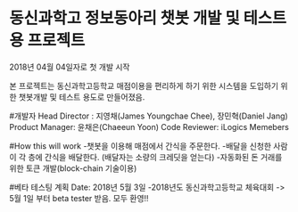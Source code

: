 # 동신과학고 정보동아리 챗봇 개발 및 테스트용 프로젝트
2018년 04월 04일자로 첫 개발 시작

본 프로젝트는 동신과학고등학교 매점이용을 편리하게 하기 위한 시스템을 도입하기 위한 챗봇개발 및 테스트 용도로 만들어졌음.

#개발자
Head Director : 지영채(James Youngchae Chee), 장민혁(Daniel Jang)
Product Manager: 윤채은(Chaeeun Yoon)
Code Reviewer: iLogics Memebers

#How this will work
-챗봇을 이용해 매점에서 간식을 주문한다.
-배달을 신청한 사람이 각 층에 간식을 배달한다. (배달자는 소량의 크레딧을 얻는다)
-자동화된 돈 거래를 위한 토큰 개발(block-chain 기술이용)

#베타 테스팅 계획
Date: 2018년 5월 3일 -2018년도 동신과학고등학교 체육대회
-> 5월 1일 부터 beta tester 받음. 모두 환영!!
